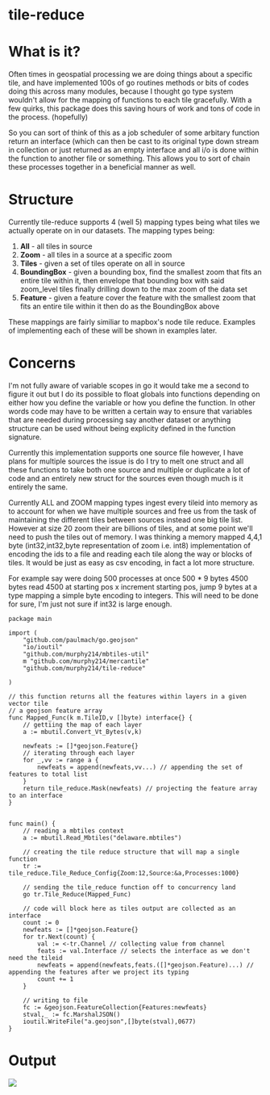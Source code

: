 # tile-reduce

# What is it?

Often times in geospatial processing we are doing things about a specific tile, and have implemented 100s of go routines methods or bits of codes doing this across many modules, because I thought go type system wouldn't allow for the mapping of functions to each tile gracefully. With a few quirks, this package does this saving hours of work and tons of code in the process. (hopefully)

So you can sort of think of this as a job scheduler of some arbitary function return an interface (which can then be cast to its original type down stream in collection or just returned as an empty interface and all i/o is done within the function to another file or something. This allows you to sort of chain these processes together in a beneficial manner as well. 

# Structure 

Currently tile-reduce supports 4 (well 5) mapping types being what tiles we actually operate on in our datasets. The mapping types being: 

1. **All** - all tiles in source
2. **Zoom** - all tiles in a source at a specific zoom
3. **Tiles** - given a set of tiles operate on all in source
4. **BoundingBox** - given a bounding box, find the smallest zoom that fits an entire tile within it, then envelope that bounding box with said zoom_level tiles finally drilling down to the max zoom of the data set 
5. **Feature** - given a feature cover the feature with the smallest zoom that fits an entire tile within it then do as the BoundingBox above

These mappings are fairly similiar to mapbox's node tile reduce. Examples of implementing each of these will be shown in examples later. 

# Concerns 

I'm not fully aware of variable scopes in go it would take me a second to figure it out but I do its possible to float globals into functions depending on either how you define the variable or how you define the function. In other words code may have to be written a certain way to ensure that variables that are needed during processing say another dataset or anything structure can be used without being explicity defined in the function signature. 

Currently this implementation supports one source file however, I have plans for multiple sources the issue is do I try to melt one struct and all these functions to take both one source and multiple or duplicate a lot of code and an entirely new struct for the sources even though much is it entirely the same. 

Currently ALL and ZOOM mapping types ingest every tileid into memory as to account for when we have multiple sources and free us from the task of maintaining the different tiles between sources instead one big tile list. However at size 20 zoom their are billions of tiles, and at some point we'll need to push the tiles out of memory. I was thinking a memory mapped 4,4,1 byte (int32,int32,byte representation of zoom i.e. int8) implementation of encoding the ids to a file and reading each tile along the way or blocks of tiles. It would be just as easy as csv encoding, in fact  a lot more structure. 

For example say were doing 500 processes at once 500 * 9 bytes 4500 bytes read 4500 at starting pos x increment starting pos, jump 9 bytes at a type mapping a simple byte encoding to integers. This will need to be done for sure, I'm just not sure if int32 is large enough. 

```golang 
package main

import (
	"github.com/paulmach/go.geojson"
	"io/ioutil"
	"github.com/murphy214/mbtiles-util"
	m "github.com/murphy214/mercantile"
	"github.com/murphy214/tile-reduce"

)

// this function returns all the features within layers in a given vector tile  
// a geojson feature array 
func Mapped_Func(k m.TileID,v []byte) interface{} {
	// gettiing the map of each layer
	a := mbutil.Convert_Vt_Bytes(v,k)
	
	newfeats := []*geojson.Feature{}
	// iterating through each layer
	for _,vv := range a {	
		newfeats = append(newfeats,vv...) // appending the set of features to total list
	}
	return tile_reduce.Mask(newfeats) // projecting the feature array to an interface 
}


func main() {
	// reading a mbtiles context
	a := mbutil.Read_Mbtiles("delaware.mbtiles")

	// creating the tile reduce structure that will map a single function
	tr := tile_reduce.Tile_Reduce_Config{Zoom:12,Source:&a,Processes:1000}
	
	// sending the tile_reduce function off to concurrency land
	go tr.Tile_Reduce(Mapped_Func)

	// code will block here as tiles output are collected as an interface
	count := 0
	newfeats := []*geojson.Feature{}
	for tr.Next(count) {
		val := <-tr.Channel // collecting value from channel
		feats := val.Interface // selects the interface as we don't need the tileid
		newfeats = append(newfeats,feats.([]*geojson.Feature)...) // appending the features after we project its typing
		count += 1
	}

	// writing to file
	fc := &geojson.FeatureCollection{Features:newfeats}
	stval,_ := fc.MarshalJSON()
	ioutil.WriteFile("a.geojson",[]byte(stval),0677)
}
```

# Output 
![](https://user-images.githubusercontent.com/10904982/35489718-693345c8-0467-11e8-893f-cff74a4090c4.png)
